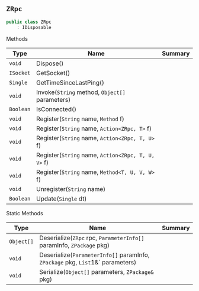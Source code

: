 ## `ZRpc`

```csharp
public class ZRpc
    : IDisposable

```

Methods

| Type | Name | Summary | 
| --- | --- | --- | 
| `void` | Dispose() |  | 
| `ISocket` | GetSocket() |  | 
| `Single` | GetTimeSinceLastPing() |  | 
| `void` | Invoke(`String` method, `Object[]` parameters) |  | 
| `Boolean` | IsConnected() |  | 
| `void` | Register(`String` name, `Method` f) |  | 
| `void` | Register(`String` name, `Action<ZRpc, T>` f) |  | 
| `void` | Register(`String` name, `Action<ZRpc, T, U>` f) |  | 
| `void` | Register(`String` name, `Action<ZRpc, T, U, V>` f) |  | 
| `void` | Register(`String` name, `Method<T, U, V, W>` f) |  | 
| `void` | Unregister(`String` name) |  | 
| `Boolean` | Update(`Single` dt) |  | 


Static Methods

| Type | Name | Summary | 
| --- | --- | --- | 
| `Object[]` | Deserialize(`ZRpc` rpc, `ParameterInfo[]` paramInfo, `ZPackage` pkg) |  | 
| `void` | Deserialize(`ParameterInfo[]` paramInfo, `ZPackage` pkg, `List`1&` parameters) |  | 
| `void` | Serialize(`Object[]` parameters, `ZPackage&` pkg) |  | 


